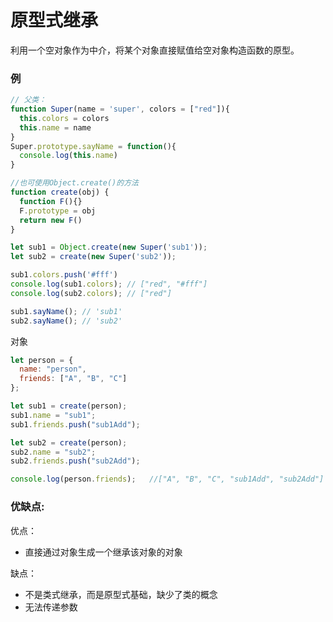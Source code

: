 # <a name="原型式继承">原型式继承</a>
利用一个空对象作为中介，将某个对象直接赋值给空对象构造函数的原型。

### 例
```js
// 父类：
function Super(name = 'super', colors = ["red"]){
  this.colors = colors
  this.name = name
}
Super.prototype.sayName = function(){
  console.log(this.name)
}

//也可使用Object.create()的方法
function create(obj) {
  function F(){}
  F.prototype = obj
  return new F()
}

let sub1 = Object.create(new Super('sub1'));
let sub2 = create(new Super('sub2'));

sub1.colors.push('#fff')
console.log(sub1.colors); // ["red", "#fff"]
console.log(sub2.colors); // ["red"]

sub1.sayName(); // 'sub1'
sub2.sayName(); // 'sub2'
```

对象
```js
let person = {
  name: "person",
  friends: ["A", "B", "C"]
};

let sub1 = create(person);
sub1.name = "sub1";
sub1.friends.push("sub1Add");

let sub2 = create(person);
sub2.name = "sub2";
sub2.friends.push("sub2Add");

console.log(person.friends);   //["A", "B", "C", "sub1Add", "sub2Add"]
```

### 优缺点:

优点：
  * 直接通过对象生成一个继承该对象的对象

缺点：
  * 不是类式继承，而是原型式基础，缺少了类的概念
  * 无法传递参数